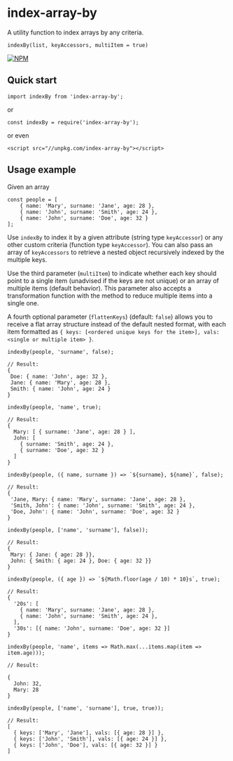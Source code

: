# index-array-by

A utility function to index arrays by any criteria.

`indexBy(list, keyAccessors, multiItem = true)`

[![NPM](https://nodei.co/npm/index-array-by.png?compact=true)](https://nodei.co/npm/index-array-by/)

## Quick start

```
import indexBy from 'index-array-by';
```
or
```
const indexBy = require('index-array-by');
```
or even
```
<script src="//unpkg.com/index-array-by"></script>
```

## Usage example

Given an array
```
const people = [
    { name: 'Mary', surname: 'Jane', age: 28 },
    { name: 'John', surname: 'Smith', age: 24 },
    { name: 'John', surname: 'Doe', age: 32 }
];
```

Use `indexBy` to index it by a given attribute (string type `keyAccessor`) or any other custom criteria (function type `keyAccessor`). You can also pass an array of `keyAccessors` to retrieve a nested object recursively indexed by the multiple keys.

Use the third parameter (`multiItem`) to indicate whether each key should point to a single item (unadvised if the keys are not unique) or an array of multiple items (default behavior). This parameter also accepts a transformation function with the method to reduce multiple items into a single one.

A fourth optional parameter (`flattenKeys`) (default: `false`) allows you to receive a flat array structure instead of the default nested format, with each item formatted as `{ keys: [<ordered unique keys for the item>], vals: <single or multiple item> }`.

```
indexBy(people, 'surname', false);

// Result: 
{
 Doe: { name: 'John', age: 32 },
 Jane: { name: 'Mary', age: 28 },
 Smith: { name: 'John', age: 24 }
}
```

```
indexBy(people, 'name', true);

// Result: 
{
  Mary: [ { surname: 'Jane', age: 28 } ],
  John: [
    { surname: 'Smith', age: 24 },
    { surname: 'Doe', age: 32 }
  ]
}
```

```
indexBy(people, ({ name, surname }) => `${surname}, ${name}`, false);

// Result: 
{
 'Jane, Mary: { name: 'Mary', surname: 'Jane', age: 28 },
 'Smith, John': { name: 'John', surname: 'Smith', age: 24 },
 'Doe, John': { name: 'John', surname: 'Doe', age: 32 }
}
```

```
indexBy(people, ['name', 'surname'], false));

// Result: 
{
 Mary: { Jane: { age: 28 }},
 John: { Smith: { age: 24 }, Doe: { age: 32 }}
}
```

```
indexBy(people, ({ age }) => `${Math.floor(age / 10) * 10}s`, true);

// Result: 
{
  '20s': [
    { name: 'Mary', surname: 'Jane', age: 28 },
    { name: 'John', surname: 'Smith', age: 24 },
  ],
  '30s': [{ name: 'John', surname: 'Doe', age: 32 }]
}
```

```
indexBy(people, 'name', items => Math.max(...items.map(item => item.age)));

// Result:

{
  John: 32,
  Mary: 28
}
```

```
indexBy(people, ['name', 'surname'], true, true));

// Result: 
[
  { keys: ['Mary', 'Jane'], vals: [{ age: 28 }] },
  { keys: ['John', 'Smith'], vals: [{ age: 24 }] },
  { keys: ['John', 'Doe'], vals: [{ age: 32 }] }
]
```
